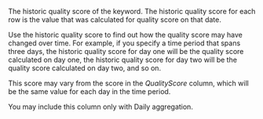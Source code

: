 The historic quality score of the keyword. The historic quality score for each row is the value that was calculated for quality score on that date.

Use the historic quality score to find out how the quality score may have changed over time. For example, if you specify a time period that spans three days, the historic quality score for day one will be the quality score calculated on day one, the historic quality score for day two will be the quality score calculated on day two, and so on.

This score may vary from the score in the *QualityScore* column, which will be the same value for each day in the time period.

You may include this column only with Daily aggregation.

